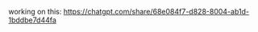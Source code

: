 working on this: https://chatgpt.com/share/68e084f7-d828-8004-ab1d-1bddbe7d44fa
<!---
MithranM/MithranM is a ✨ special ✨ repository because its `README.md` (this file) appears on your GitHub profile.
You can click the Preview link to take a look at your changes.
--->
